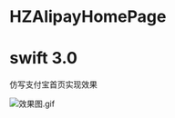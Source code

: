 # HZAlipayHomePage
# swift 3.0
仿写支付宝首页实现效果

![效果图.gif](http://upload-images.jianshu.io/upload_images/1674402-f21a7ff4c902569b.gif?imageMogr2/auto-orient/strip)
